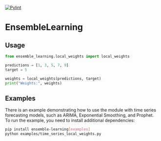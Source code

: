 [![Pylint](https://github.com/NiklasvonM/EnsembleLearning/actions/workflows/pylint.yml/badge.svg)](https://github.com/NiklasvonM/EnsembleLearning/actions/workflows/pylint.yml)

# EnsembleLearning

## Usage

```python
from ensemble_learning.local_weights import local_weights

predictions = [1, 3, 5, 7, 9]
target = 5

weights = local_weights(predictions, target)
print("Weights:", weights)
```

## Examples

There is an example demonstrating how to use the module with time series forecasting models, such as ARIMA, Exponential Smoothing, and Prophet. To run the example, you need to install additional dependencies:

```bash
pip install ensemble-learning[examples]
python examples/time_series_local_weights.py
```
